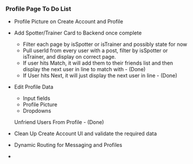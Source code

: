 ### Profile Page To Do List

* Profile Picture on Create Account and Profile

* Add Spotter/Trainer Card to Backend once complete
  - Filter each page by isSpotter or isTrainer and possibly state for now
  - Pull userId from every user with a post, filter by isSpotter or isTrainer, and display on correct page.
  - If user hits Match, it will add them to their friends list and then display the next user in line to match with - (Done)
  - If User hits Next, it will just display the next user in line - (Done)

* Edit Profile Data 
  - Input fields
  - Profile Picture
  - Dropdowns

  Unfriend Users From Profile - (Done)

* Clean Up Create Account UI and validate the required data

* Dynamic Routing for Messaging and Profiles

* 


